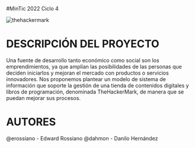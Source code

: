 #MinTic 2022 Ciclo 4

![thehackermark](https://github.com/erossiano/thehackermark/blob/main/thm.jpg)


# DESCRIPCIÓN DEL PROYECTO
Una fuente de desarrollo tanto económico como social son los
emprendimientos, ya que amplían las posibilidades de las personas que
deciden iniciarlos y mejoran el mercado con productos o servicios
innovadores. Nos proponemos plantear un modelo de sistema de
información que soporte la gestión de una tienda de contenidos digitales
y libros de programación, denominada TheHackerMark, de manera que se puedan
mejorar sus procesos.



# AUTORES
@erossiano - Edward Rossiano
@dahmon - Danilo Hernández

